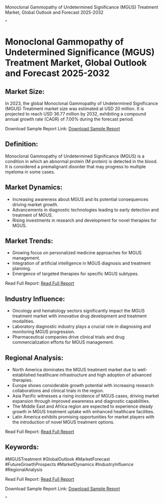 Monoclonal Gammopathy of Undetermined Significance (MGUS) Treatment Market, Global Outlook and Forecast 2025-2032

"<!DOCTYPE html>
<html>
<head>
  <title>Monoclonal Gammopathy of Undetermined Significance (MGUS) Treatment Market</title>
</head>
<body>

<h1>Monoclonal Gammopathy of Undetermined Significance (MGUS) Treatment Market, Global Outlook and Forecast 2025-2032</h1>

<h2>Market Size:</h2>
<p>In 2023, the global Monoclonal Gammopathy of Undetermined Significance (MGUS) Treatment market size was estimated at USD 20 million. It is projected to reach USD 36.77 million by 2032, exhibiting a compound annual growth rate (CAGR) of 7.00% during the forecast period.</p>
<p>Download Sample Report Link: <a href='https://www.statsmarketresearch.com/download-free-sample/8028923/global-us-monoclonal-gammopathy-of-undetermined-significance-treatment-forecast-2025-2032-560'>Download Sample Report</a></p>

<h2>Definition:</h2>
<p>Monoclonal Gammopathy of Undetermined Significance (MGUS) is a condition in which an abnormal protein (M protein) is detected in the blood. It is considered a premalignant disorder that may progress to multiple myeloma in some cases.</p>

<h2>Market Dynamics:</h2>
<ul>
  <li>Increasing awareness about MGUS and its potential consequences driving market growth.</li>
  <li>Advancements in diagnostic technologies leading to early detection and treatment of MGUS.</li>
  <li>Rising investments in research and development for novel therapies for MGUS.</li>
</ul>

<h2>Market Trends:</h2>
<ul>
  <li>Growing focus on personalized medicine approaches for MGUS management.</li>
  <li>Integration of artificial intelligence in MGUS diagnosis and treatment planning.</li>
  <li>Emergence of targeted therapies for specific MGUS subtypes.</li>
</ul>
<p>Read Full Report: <a href='https://www.statsmarketresearch.com/global-us-monoclonal-gammopathy-of-undetermined-significance-treatment-forecast-2025-2032-560-8028923'>Read Full Report</a></p>

<h2>Industry Influence:</h2>
<ul>
  <li>Oncology and hematology sectors significantly impact the MGUS treatment market with innovative drug development and treatment modalities.</li>
  <li>Laboratory diagnostic industry plays a crucial role in diagnosing and monitoring MGUS progression.</li>
  <li>Pharmaceutical companies drive clinical trials and drug commercialization efforts for MGUS management.</li>
</ul>

<h2>Regional Analysis:</h2>
<ul>
  <li>North America dominates the MGUS treatment market due to well-established healthcare infrastructure and high adoption of advanced therapies.</li>
  <li>Europe shows considerable growth potential with increasing research collaborations and clinical trials in the region.</li>
  <li>Asia Pacific witnesses a rising incidence of MGUS cases, driving market expansion through improved awareness and diagnostic capabilities.</li>
  <li>The Middle East and Africa region are expected to experience steady growth in MGUS treatment uptake with enhanced healthcare facilities.</li>
  <li>Latin America exhibits promising opportunities for market players with the introduction of novel MGUS treatment options.</li>
</ul>
<p>Read Full Report: <a href='https://www.statsmarketresearch.com/global-us-monoclonal-gammopathy-of-undetermined-significance-treatment-forecast-2025-2032-560-8028923'>Read Full Report</a></p>

<h2>Keywords:</h2>
<p>#MGUSTreatment #GlobalOutlook #MarketForecast #FutureGrowthProspects #MarketDynamics #IndustryInfluence #RegionalAnalysis</p>

<p>Read Full Report: <a href='https://www.statsmarketresearch.com/global-us-monoclonal-gammopathy-of-undetermined-significance-treatment-forecast-2025-2032-560-8028923'>Read Full Report</a></p>
<p>Download Sample Report Link: <a href='https://www.statsmarketresearch.com/download-free-sample/8028923/global-us-monoclonal-gammopathy-of-undetermined-significance-treatment-forecast-2025-2032-560'>Download Sample Report</a></p>

</body>
</html>"
